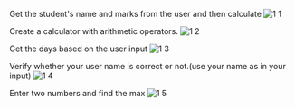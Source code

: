 Get the student's name and marks from the user and then calculate
![1 1](https://github.com/user-attachments/assets/b97051e1-6d2d-4b7d-9d3e-c1a551cf80e4)

Create a calculator with arithmetic operators.
![1 2](https://github.com/user-attachments/assets/0a5273c4-3bf5-4108-a645-f2e29626fad3)

Get the days based on the user input
![1 3](https://github.com/user-attachments/assets/1ad11a42-b38f-4456-b1ec-b588e0df3eac)

Verify whether your user name is correct or not.(use your name as in your input)
![1 4](https://github.com/user-attachments/assets/f4f5dd88-ed04-4d0a-a667-84eb8a22dc00)

Enter two numbers and find the max
![1 5](https://github.com/user-attachments/assets/3b9eba98-fbad-4db9-9bc0-5de74fb202eb)

